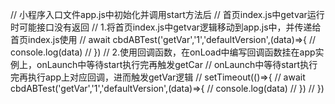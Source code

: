 
// 小程序入口文件app.js中初始化并调用start方法后
// 首页index.js中getvar运行时可能接口没有返回
// 1.将首页index.js中getvar逻辑移动到app.js中，并传递给首页index.js使用
// await cbdABTest('getVar','1','defaultVersion',(data)=>{
//   console.log(data)
// })
// 2.使用回调函数，在onLoad中编写回调函数挂在app实例上，onLaunch中等待start执行完再触发getCar
// onLaunch中等待start执行完再执行app上对应回调，进而触发getVar逻辑
// setTimeout(()=>{
//   await cbdABTest('getVar','1','defaultVersion',(data)=>{
//     console.log(data)
//   })
// })